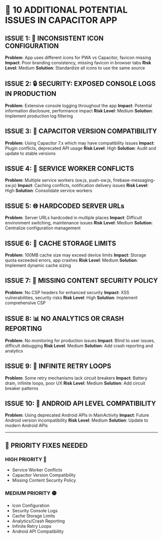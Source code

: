 # 🚨 10 ADDITIONAL POTENTIAL ISSUES IN CAPACITOR APP

## **ISSUE 1: 🎨 INCONSISTENT ICON CONFIGURATION**
**Problem**: App uses different icons for PWA vs Capacitor, favicon missing
**Impact**: Poor branding consistency, missing favicon in browser tabs
**Risk Level**: Medium
**Solution**: Standardize all icons to use the same source

## **ISSUE 2: 🔒 SECURITY: EXPOSED CONSOLE LOGS IN PRODUCTION**
**Problem**: Extensive console logging throughout the app
**Impact**: Potential information disclosure, performance impact
**Risk Level**: Medium
**Solution**: Implement production log filtering

## **ISSUE 3: 📱 CAPACITOR VERSION COMPATIBILITY**
**Problem**: Using Capacitor 7.x which may have compatibility issues
**Impact**: Plugin conflicts, deprecated API usage
**Risk Level**: High
**Solution**: Audit and update to stable versions

## **ISSUE 4: 🔄 SERVICE WORKER CONFLICTS**
**Problem**: Multiple service workers (sw.js, push-sw.js, firebase-messaging-sw.js)
**Impact**: Caching conflicts, notification delivery issues
**Risk Level**: High
**Solution**: Consolidate service workers

## **ISSUE 5: 🌐 HARDCODED SERVER URLs**
**Problem**: Server URLs hardcoded in multiple places
**Impact**: Difficult environment switching, maintenance issues
**Risk Level**: Medium
**Solution**: Centralize configuration management

## **ISSUE 6: 💾 CACHE STORAGE LIMITS**
**Problem**: 100MB cache size may exceed device limits
**Impact**: Storage quota exceeded errors, app crashes
**Risk Level**: Medium
**Solution**: Implement dynamic cache sizing

## **ISSUE 7: 🔐 MISSING CONTENT SECURITY POLICY**
**Problem**: No CSP headers for enhanced security
**Impact**: XSS vulnerabilities, security risks
**Risk Level**: High
**Solution**: Implement comprehensive CSP

## **ISSUE 8: 📊 NO ANALYTICS OR CRASH REPORTING**
**Problem**: No monitoring for production issues
**Impact**: Blind to user issues, difficult debugging
**Risk Level**: Medium
**Solution**: Add crash reporting and analytics

## **ISSUE 9: 🔄 INFINITE RETRY LOOPS**
**Problem**: Some retry mechanisms lack circuit breakers
**Impact**: Battery drain, infinite loops, poor UX
**Risk Level**: Medium
**Solution**: Add circuit breaker patterns

## **ISSUE 10: 📱 ANDROID API LEVEL COMPATIBILITY**
**Problem**: Using deprecated Android APIs in MainActivity
**Impact**: Future Android version incompatibility
**Risk Level**: Medium
**Solution**: Update to modern Android APIs

---

## 🎯 **PRIORITY FIXES NEEDED**

### **HIGH PRIORITY** 🔴
- Service Worker Conflicts
- Capacitor Version Compatibility  
- Missing Content Security Policy

### **MEDIUM PRIORITY** 🟡
- Icon Configuration
- Security Console Logs
- Cache Storage Limits
- Analytics/Crash Reporting
- Infinite Retry Loops
- Android API Compatibility
